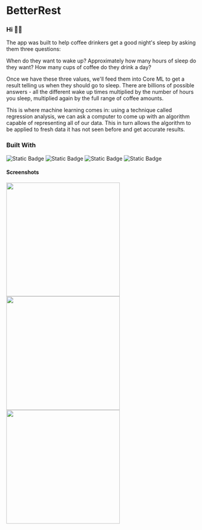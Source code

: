 # BetterRest

### Hi 🙋‍♂️

The app was built to help coffee drinkers get a good night's sleep by asking them three questions:

When do they want to wake up?
Approximately how many hours of sleep do they want?
How many cups of coffee do they drink a day?

Once we have these three values, we'll feed them into Core ML to get a result telling us when they should go to sleep.
There are billions of possible answers - all the different wake up times multiplied by the number of hours you sleep, multiplied again by the full range of coffee amounts.

This is where machine learning comes in: using a technique called regression analysis, we can ask a computer to come up with an algorithm capable of representing all of our data. This in turn allows the algorithm to be applied to fresh data it has not seen before and get accurate results.

### Built With

<p align="left">
<img alt="Static Badge" src="https://img.shields.io/badge/Swift-orange?style=for-the-badge">
<img alt="Static Badge" src="https://img.shields.io/badge/SwiftUI-blue?style=for-the-badge">
<img alt="Static Badge" src="https://img.shields.io/badge/CoreML-cadetblue?style=for-the-badge">
<img alt="Static Badge" src="https://img.shields.io/badge/CreateML-forestgreen?style=for-the-badge">
</p>

#### Screenshots

<img style="width: 300px; heigth: 300px;" src="https://github.com/savaqe21/IntermediateApps/assets/113838982/f3386fae-6f4e-4876-b872-d700e6bc441b">
<img style="width: 300px; heigth: 300px;" src="https://github.com/savaqe21/IntermediateApps/assets/113838982/7044ec44-69e7-49cf-a83e-0c71bade0962">
<img style="width: 300px; heigth: 300px;" src="https://github.com/savaqe21/IntermediateApps/assets/113838982/90eb8e9c-595f-4a1b-aaee-57c7a17ae342">

